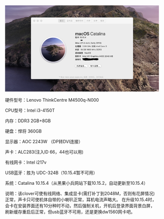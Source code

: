 ![](10.15.4.png)

硬件型号：Lenovo ThinkCentre M4500q-N000

CPU型号：Intel i3-4150T

内存：DDR3 2GB+8GB

硬盘：悍将 360GB

显示器：AOC 2243W （DP转DVI连接）

声卡：ALC283(注入ID 66，44也可以用)

有线网卡：Intel i217v

USB蓝牙：胜为 UDC-324B（10.15.4暂不可用）

系统：Catalina 10.15.4（从黑果小兵网站下载10.15.2，自动更新至10.15.4）

说明：该clover可使有线网络、集成显卡(需打补丁到2048M，否则有花屏情况)正常，声卡只可使机体自带的小喇叭正常，耳机电流声略大。
 在升级10.15.4时，会卡在安装界面还有10分种时不动，然后强制关机，开机后登录界面背景白屏，刷新缓存重启后正常，但usb蓝牙不可用，还是更换dw1560网卡吧。
